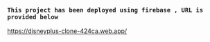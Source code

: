 ### `This project has been deployed using firebase , URL is provided below`
https://disneyplus-clone-424ca.web.app/
